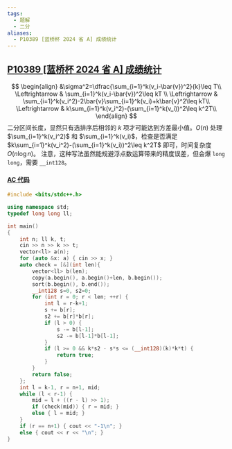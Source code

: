 ```yaml
---
tags:
  - 题解
  - 二分
aliases:
  - P10389 [蓝桥杯 2024 省 A] 成绩统计
---
```

## [P10389 [蓝桥杯 2024 省 A] 成绩统计](https://www.luogu.com.cn/problem/P10389)

$$
\begin{align}
&\sigma^2=\dfrac{\sum_{i=1}^k(v_i-\bar{v})^2}{k}\leq T\\
\Leftrightarrow & \sum_{i=1}^k(v_i-\bar{v})^2\leq kT \\
\Leftrightarrow & \sum_{i=1}^k(v_i^2)-2\bar{v}\sum_{i=1}^k(v_i)+k\bar{v}^2\leq kT\\
\Leftrightarrow & k\sum_{i=1}^k(v_i^2)-(\sum_{i=1}^k(v_i))^2\leq k^2T\\
\end{align}
$$
二分区间长度，显然只有选排序后相邻的 $k$ 项才可能达到方差最小值。$O(n)$ 处理 $\sum_{i=1}^k(v_i^2)$ 和 $\sum_{i=1}^k(v_i)$，检查是否满足 $k\sum_{i=1}^k(v_i^2)-(\sum_{i=1}^k(v_i))^2\leq k^2T$ 即可，时间复杂度 $O(n\log n)$。
注意，这种写法虽然能规避浮点数运算带来的精度误差，但会爆 `long long`，需要 `__int128`。

#### [AC 代码]()

```cpp
#include <bits/stdc++.h>

using namespace std;
typedef long long ll;

int main()
{
    int n; ll k, t;
    cin >> n >> k >> t;
    vector<ll> a(n);
    for (auto &x: a) { cin >> x; }
    auto check = [&](int len){
        vector<ll> b(len);
        copy(a.begin(), a.begin()+len, b.begin());
        sort(b.begin(), b.end());
        __int128 s=0, s2=0;
        for (int r = 0; r < len; ++r) {
            int l = r-k+1;
            s += b[r];
            s2 += b[r]*b[r];
            if (l > 0) {
                s -= b[l-1];
                s2 -= b[l-1]*b[l-1];
            }
            if (l >= 0 && k*s2 - s*s <= (__int128)(k)*k*t) {
                return true;
            }
        }
        return false;
    };
    int l = k-1, r = n+1, mid;
    while (l < r-1) {
        mid = l + ((r - l) >> 1);
        if (check(mid)) { r = mid; }
        else { l = mid; }
    }
    if (r == n+1) { cout << "-1\n"; }
    else { cout << r << "\n"; }
}
```